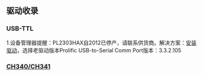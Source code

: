 ## 驱动收录
### USB-TTL
1.设备管理器提醒：PL2303HAX自2012已停产，请联系供货商。解决方案：[安装驱动](https://github.com/KPI0/Embed/blob/main/Drives/PL2303_Prolific_GPS_1013_20090319.zip)，选择老驱动版本Prolific USB-to-Serial Comm Port版本：3.3.2.105
### [CH340/CH341](https://www.wch.cn/download/CH341SER_EXE.html)
